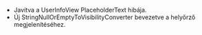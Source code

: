- Javítva a UserInfoView PlaceholderText hibája.
- Új StringNullOrEmptyToVisibilityConverter bevezetve a helyőrző megjelenítéséhez.

